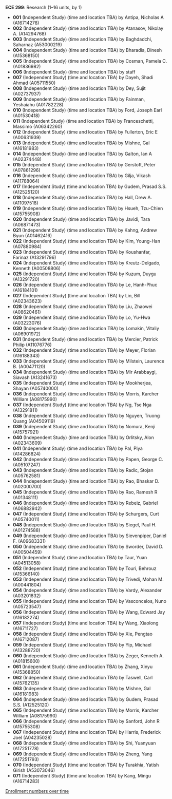 **ECE 299**: Research (1–16 units, by 1)

- **001** (Independent Study) (time and location TBA) by Antipa, Nicholas A (A16714278)
- **002** (Independent Study) (time and location TBA) by Atanasov, Nikolay A. (A14294768)
- **003** (Independent Study) (time and location TBA) by Baghdadchi, Saharnaz (A53000219)
- **004** (Independent Study) (time and location TBA) by Bharadia, Dinesh (A15368150)
- **005** (Independent Study) (time and location TBA) by Cosman, Pamela C. (A01836982)
- **006** (Independent Study) (time and location TBA) by staff
- **007** (Independent Study) (time and location TBA) by Dayeh, Shadi Ahmad (A05711550)
- **008** (Independent Study) (time and location TBA) by Dey, Sujit (A02737937)
- **009** (Independent Study) (time and location TBA) by Fainman, Yeshaiahu (A01782228)
- **010** (Independent Study) (time and location TBA) by Ford, Joseph Earl (A01530418)
- **011** (Independent Study) (time and location TBA) by Franceschetti, Massimo (A06342260)
- **012** (Independent Study) (time and location TBA) by Fullerton, Eric E (A00631939)
- **013** (Independent Study) (time and location TBA) by Mishne, Gal (A16181983)
- **014** (Independent Study) (time and location TBA) by Galton, Ian A (A02374448)
- **015** (Independent Study) (time and location TBA) by Gerstoft, Peter (A07861296)
- **016** (Independent Study) (time and location TBA) by Gilja, Vikash (A11788064)
- **017** (Independent Study) (time and location TBA) by Gudem, Prasad S.S. (A12525120)
- **018** (Independent Study) (time and location TBA) by Hall, Drew A. (A11097518)
- **019** (Independent Study) (time and location TBA) by Hsueh, Tzu-Chien (A15755908)
- **020** (Independent Study) (time and location TBA) by Javidi, Tara (A06871473)
- **021** (Independent Study) (time and location TBA) by Kahng, Andrew Byun (A01462416)
- **022** (Independent Study) (time and location TBA) by Kim, Young-Han (A07880984)
- **023** (Independent Study) (time and location TBA) by Koushanfar, Farinaz (A13291796)
- **024** (Independent Study) (time and location TBA) by Kreutz-Delgado, Kenneth (A00508806)
- **025** (Independent Study) (time and location TBA) by Kuzum, Duygu (A13291720)
- **026** (Independent Study) (time and location TBA) by Le, Hanh-Phuc (A16184101)
- **027** (Independent Study) (time and location TBA) by Lin, Bill (A02343623)
- **028** (Independent Study) (time and location TBA) by Liu, Zhaowei (A08620461)
- **029** (Independent Study) (time and location TBA) by Lo, Yu-Hwa (A03223076)
- **030** (Independent Study) (time and location TBA) by Lomakin, Vitaliy (A06901972)
- **031** (Independent Study) (time and location TBA) by Mercier, Patrick Philip (A11076776)
- **032** (Independent Study) (time and location TBA) by Meyer, Florian (A16188343)
- **033** (Independent Study) (time and location TBA) by Milstein, Laurence B. (A00471120)
- **034** (Independent Study) (time and location TBA) by Mir Arabbaygi, Siavash (A13241673)
- **035** (Independent Study) (time and location TBA) by Mookherjea, Shayan (A05740000)
- **036** (Independent Study) (time and location TBA) by Morris, Karcher William (A08175990)
- **037** (Independent Study) (time and location TBA) by Ng, Tse Nga (A13291811)
- **038** (Independent Study) (time and location TBA) by Nguyen, Truong Quang (A04509119)
- **039** (Independent Study) (time and location TBA) by Nomura, Kenji (A15757921)
- **040** (Independent Study) (time and location TBA) by Orlitsky, Alon (A02343609)
- **041** (Independent Study) (time and location TBA) by Pal, Piya (A14286824)
- **042** (Independent Study) (time and location TBA) by Papen, George C. (A05107247)
- **043** (Independent Study) (time and location TBA) by Radic, Stojan (A05762581)
- **044** (Independent Study) (time and location TBA) by Rao, Bhaskar D. (A02000700)
- **045** (Independent Study) (time and location TBA) by Rao, Ramesh R (A01348111)
- **046** (Independent Study) (time and location TBA) by Rebeiz, Gabriel (A06882942)
- **047** (Independent Study) (time and location TBA) by Schurgers, Curt (A05740011)
- **048** (Independent Study) (time and location TBA) by Siegel, Paul H. (A01274588)
- **049** (Independent Study) (time and location TBA) by Sievenpiper, Daniel F. (A09683331)
- **050** (Independent Study) (time and location TBA) by Sworder, David D. (A00504459)
- **051** (Independent Study) (time and location TBA) by Taur, Yuan (A04513058)
- **052** (Independent Study) (time and location TBA) by Touri, Behrouz (A15366140)
- **053** (Independent Study) (time and location TBA) by Trivedi, Mohan M. (A00441804)
- **054** (Independent Study) (time and location TBA) by Vardy, Alexander (A03201832)
- **055** (Independent Study) (time and location TBA) by Vasconcelos, Nuno (A05723547)
- **056** (Independent Study) (time and location TBA) by Wang, Edward Jay (A16182274)
- **057** (Independent Study) (time and location TBA) by Wang, Xiaolong (A16711727)
- **058** (Independent Study) (time and location TBA) by Xie, Pengtao (A16712087)
- **059** (Independent Study) (time and location TBA) by Yip, Michael (A13288720)
- **060** (Independent Study) (time and location TBA) by Zeger, Kenneth A. (A01815600)
- **061** (Independent Study) (time and location TBA) by Zhang, Xinyu (A15368850)
- **062** (Independent Study) (time and location TBA) by Taswell, Carl (A15762135)
- **063** (Independent Study) (time and location TBA) by Mishne, Gal (A16181983)
- **064** (Independent Study) (time and location TBA) by Gudem, Prasad S.S. (A12525120)
- **065** (Independent Study) (time and location TBA) by Morris, Karcher William (A08175990)
- **066** (Independent Study) (time and location TBA) by Sanford, John R (A15755308)
- **067** (Independent Study) (time and location TBA) by Harris, Frederick Joel (A04235028)
- **068** (Independent Study) (time and location TBA) by Shi, Yuanyuan (A17251778)
- **069** (Independent Study) (time and location TBA) by Zheng, Yang (A17251793)
- **070** (Independent Study) (time and location TBA) by Turakhia, Yatish Girish (A53073046)
- **071** (Independent Study) (time and location TBA) by Kang, Mingu (A16714283)

[Enrollment numbers over time](./ECE299.tsv)
